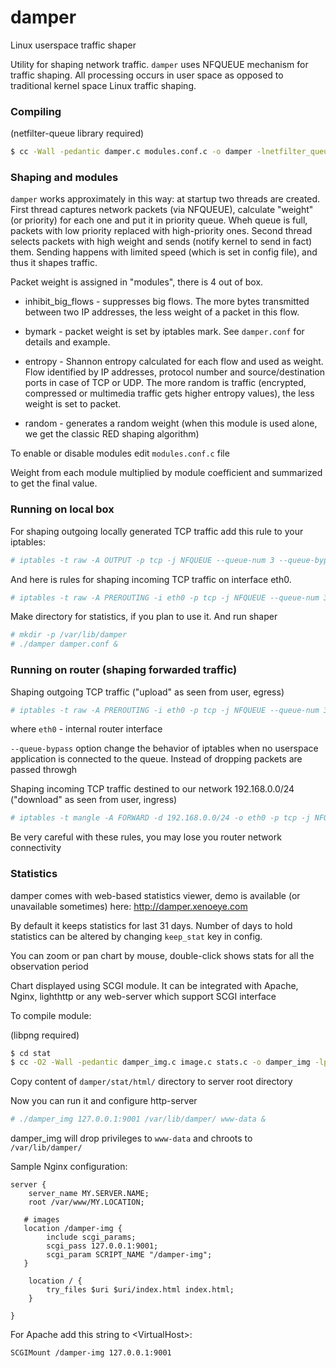 # damper
Linux userspace traffic shaper

Utility for shaping network traffic. `damper` uses NFQUEUE mechanism for traffic shaping. All processing occurs in user space as opposed to traditional kernel space Linux traffic shaping.

### Compiling

(netfilter-queue library required)

```sh
$ cc -Wall -pedantic damper.c modules.conf.c -o damper -lnetfilter_queue -pthread -lrt -lm
```

### Shaping and modules

`damper` works approximately in this way: at startup two threads are created. First thread captures network packets (via NFQUEUE), calculate "weight" (or priority) for each one and put it in priority queue. Wheh queue is full, packets with low priority replaced with high-priority ones. Second thread selects packets with high weight and sends (notify kernel to send in fact) them. Sending happens with limited speed (which is set in config file), and thus it shapes traffic.

Packet weight is assigned in "modules", there is 4 out of box.

- inhibit_big_flows - suppresses big flows. The more bytes transmitted between two IP addresses, the less weight of a packet in this flow.

- bymark - packet weight is set by iptables mark. See `damper.conf` for details and example.

- entropy - Shannon entropy calculated for each flow and used as weight. Flow identified by IP addresses, protocol number and source/destination ports in case of TCP or UDP. The more random is traffic (encrypted, compressed or multimedia traffic gets higher entropy values), the less weight is set to packet.

- random - generates a random weight (when this module is used alone, we get the classic RED shaping algorithm)

To enable or disable modules edit `modules.conf.c` file

Weight from each module multiplied by module coefficient and summarized to get the final value.

### Running on local box

For shaping outgoing locally generated TCP traffic add this rule to your iptables:

```sh
# iptables -t raw -A OUTPUT -p tcp -j NFQUEUE --queue-num 3 --queue-bypass
```

And here is rules for shaping incoming TCP traffic on interface eth0.

```sh
# iptables -t raw -A PREROUTING -i eth0 -p tcp -j NFQUEUE --queue-num 3 --queue-bypass
```

Make directory for statistics, if you plan to use it. And run shaper

```sh
# mkdir -p /var/lib/damper
# ./damper damper.conf &
```

### Running on router (shaping forwarded traffic)

Shaping outgoing TCP traffic ("upload" as seen from user, egress)

```sh
# iptables -t raw -A PREROUTING -i eth0 -p tcp -j NFQUEUE --queue-num 3 --queue-bypass
```
where `eth0` - internal router interface

`--queue-bypass` option change the behavior of iptables when no userspace application is connected to the queue. Instead of dropping packets are passed throwgh

Shaping incoming TCP traffic destined to our network 192.168.0.0/24 ("download" as seen from user, ingress)

```sh
# iptables -t mangle -A FORWARD -d 192.168.0.0/24 -o eth0 -p tcp -j NFQUEUE --queue-num 3 --queue-bypass
```

Be very careful with these rules, you may lose you router network connectivity

### Statistics

damper comes with web-based statistics viewer, demo is available (or unavailable sometimes) here: http://damper.xenoeye.com

By default it keeps statistics for last 31 days. Number of days to hold statistics can be altered by changing `keep_stat` key in config.

You can zoom or pan chart by mouse, double-click shows stats for all the observation period

Chart displayed using SCGI module. It can be integrated with Apache, Nginx, lighthttp or any web-server which support SCGI interface

To compile module:

(libpng required)

```sh
$ cd stat
$ cc -O2 -Wall -pedantic damper_img.c image.c stats.c -o damper_img -lpng -pthread
```

Copy content of `damper/stat/html/` directory to server root directory

Now you can run it and configure http-server

```sh
# ./damper_img 127.0.0.1:9001 /var/lib/damper/ www-data &
```

damper_img will drop privileges to `www-data` and chroots to `/var/lib/damper/`

Sample Nginx configuration:

```
server {
    server_name MY.SERVER.NAME;
    root /var/www/MY.LOCATION; 

   # images
   location /damper-img {
        include scgi_params;
        scgi_pass 127.0.0.1:9001;
        scgi_param SCRIPT_NAME "/damper-img";
   }

    location / {
        try_files $uri $uri/index.html index.html;
    }

}
```

For Apache add this string to &lt;VirtualHost&gt;:

```
SCGIMount /damper-img 127.0.0.1:9001
```
